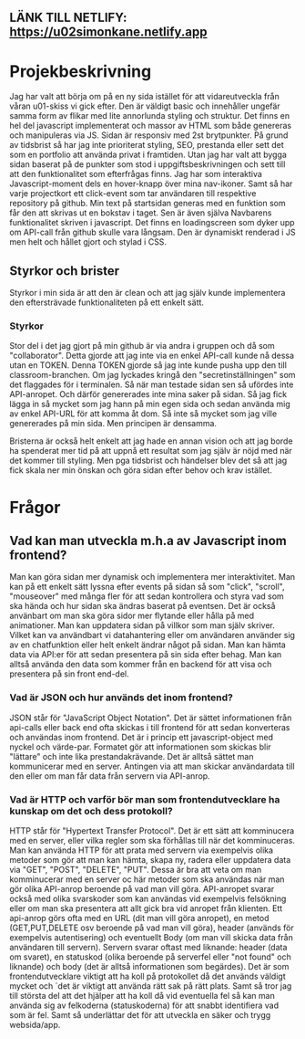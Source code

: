 ## LÄNK TILL NETLIFY: https://u02simonkane.netlify.app

# Projekbeskrivning

Jag har valt att börja om på en ny sida istället för att vidareutveckla från våran u01-skiss vi gick efter. Den är väldigt basic och innehåller ungefär samma form av flikar med lite annorlunda styling och struktur. Det finns en hel del javascript implementerat och massor av HTML som både genereras och manipuleras via JS. Sidan är responsiv med 2st brytpunkter. På grund av tidsbrist så har jag inte prioriterat styling, SEO, prestanda eller sett det som en portfolio att använda privat i framtiden. Utan jag har valt att bygga sidan baserat på de punkter som stod i uppgiftsbeskrivningen och sett till att den funktionalitet som efterfrågas finns. Jag har som interaktiva Javascript-moment dels en hover-knapp över mina nav-ikoner. Samt så har varje projectkort ett click-event som tar användaren till respektive repository på github. Min text på startsidan generas med en funktion som får den att skrivas ut en bokstav i taget. Sen är även själva Navbarens funktionalitet skriven i javascript. Det finns en loadingscreen som dyker upp om API-call från github skulle vara långsam. Den är dynamiskt renderad i JS men helt och hållet gjort och stylad i CSS.

## Styrkor och brister

Styrkor i min sida är att den är clean och att jag själv kunde implementera den eftersträvade funktionaliteten på ett enkelt sätt.

### Styrkor

Stor del i det jag gjort på min github är via andra i gruppen och då som "collaborator". Detta gjorde att jag inte via en enkel API-call kunde nå dessa utan en TOKEN. Denna TOKEN gjorde så jag inte kunde pusha upp den till classroom-branchen. Om jag lyckades kringå den "secretinställningen" som det flaggades för i terminalen. Så när man testade sidan sen så ufördes inte API-anropet. Och därför genererades inte mina saker på sidan. Så jag fick lägga in så mycket som jag hann på min egen sida och sedan använda mig av enkel API-URL för att komma åt dom. Så inte så mycket som jag ville genererades på min sida. Men principen är densamma.

Bristerna är också helt enkelt att jag hade en annan vision och att jag borde ha spenderat mer tid på att uppnå ett resultat som jag själv är nöjd med när det kommer till styling. Men pga tidsbrist och händelser blev det så att jag fick skala ner min önskan och göra sidan efter behov och krav istället.

# Frågor

## Vad kan man utveckla m.h.a av Javascript inom frontend?

Man kan göra sidan mer dynamisk och implementera mer interaktivitet. Man kan på ett enkelt sätt lyssna efter events på sidan så som "click", "scroll", "mouseover" med många fler för att sedan kontrollera och styra vad som ska hända och hur sidan ska ändras baserat på eventsen. Det är också använbart om man ska göra sidor mer flytande eller hålla på med animationer. Man kan uppdatera sidan på villkor som man själv skriver. Vilket kan va användbart vi datahantering eller om användaren använder sig av en chatfunktion eller helt enkelt ändrar något på sidan. Man kan hämta data via API:er för att sedan presentera på sin sida efter behag. Man kan alltså använda den data som kommer från en backend för att visa och presentera på sin front end-del.

### Vad är JSON och hur används det inom frontend?

JSON står för "JavaScript Object Notation". Det är sättet informationen från api-calls eller back end ofta skickas i till frontend för att sedan konverteras och användas inom frontend. Det är i princip ett javascript-object med nyckel och värde-par. Formatet gör att informationen som skickas blir "lättare" och inte lika prestandakrävande. Det är alltså sättet man kommunicerar med en server. Antingen via att man skickar användardata till den eller om man får data från servern via API-anrop.

### Vad är HTTP och varför bör man som frontendutvecklare ha kunskap om det och dess protokoll?

HTTP står för "Hypertext Transfer Protocol". Det är ett sätt att komminucera med en server, eller vilka regler som ska förhållas till när det komminuceras. Man kan använda HTTP för att prata med servern via exempelvis olika metoder som gör att man kan hämta, skapa ny, radera eller uppdatera data via "GET", "POST", "DELETE", "PUT". Dessa är bra att veta om man komminucerar med en server oc här metoder som ska användas när man gör olika API-anrop beroende på vad man vill göra. API-anropet svarar också med olika svarskoder som kan användas vid exempelvis felsökning eller om man ska presentera att allt gick bra vid anropet från klienten. Ett api-anrop görs ofta med en URL (dit man vill göra anropet), en metod (GET,PUT,DELETE osv beroende på vad man vill göra), header (används för exempelvis autentisering) och eventuellt Body (om man vill skicka data från användaren till servern). Servern svarar oftast med liknande: header (data om svaret), en statuskod (olika beroende på serverfel eller "not found" och liknande) och body (det är alltså informationen som begärdes). Det är som frontendutvecklare viktigt att ha koll på protokollet då det används väldigt mycket och ´det är viktigt att använda rätt sak på rätt plats. Samt så tror jag till största del att det hjälper att ha koll då vid eventuella fel så kan man använda sig av felkoderna (statuskoderna) för att snabbt identifiera vad som är fel. Samt så underlättar det för att utveckla en säker och trygg websida/app.
